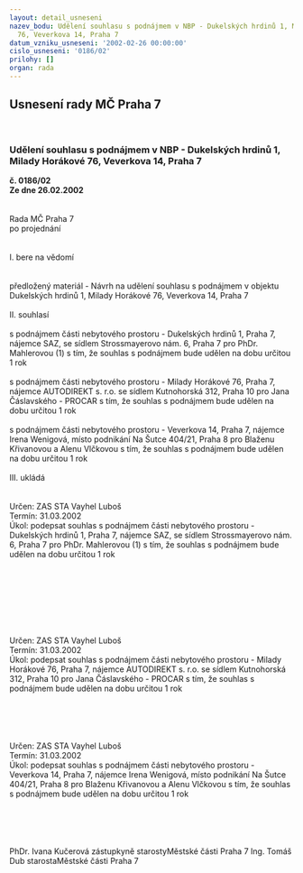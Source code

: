 ```yaml
---
layout: detail_usneseni
nazev_bodu: Udělení souhlasu s podnájmem v NBP - Dukelských hrdinů 1, Milady Horákové
  76, Veverkova 14, Praha 7
datum_vzniku_usneseni: '2002-02-26 00:00:00'
cislo_usneseni: '0186/02'
prilohy: []
organ: rada
---
```

<div id="ucUsn_pList" class="usn">
	<span><h2>Usnesení rady MČ Praha 7 </h2>
<br></span><div class="standBody">
<span><h3>Udělení souhlasu s podnájmem v NBP - Dukelských hrdinů 1, Milady Horákové 76, Veverkova 14, Praha 7</h3></span><div class="center">
		<strong>č. 0186/02</strong><br>
	</div>
<div class="center">
		<strong>Ze dne 26.02.2002</strong><br><br>
	</div>
<br>Rada MČ Praha 7<br>po projednání<br><br><br>I.	bere na vědomí<br><br> <br>předložený materiál - Návrh na udělení souhlasu s podnájmem v objektu Dukelských hrdinů 1, Milady Horákové 76, Veverkova 14, Praha 7<br><br>II.	souhlasí <br><br>s podnájmem části nebytového prostoru - Dukelských hrdinů 1, Praha 7, nájemce SAZ, se sídlem Strossmayerovo nám. 6, Praha 7 pro PhDr. Mahlerovou (1) s tím, že  souhlas s podnájmem bude udělen na dobu určitou 1 rok<br><br>s podnájmem části nebytového prostoru - Milady Horákové 76, Praha 7, nájemce AUTODIREKT  s. r.o. se sídlem Kutnohorská 312, Praha 10 pro Jana Čáslavského - PROCAR  s tím, že  souhlas s podnájmem bude udělen na dobu určitou 1 rok<br><br>s podnájmem části nebytového prostoru - Veverkova 14, Praha 7, nájemce Irena Wenigová, místo podnikání  Na Šutce  404/21, Praha 8  pro Blaženu Křivanovou a Alenu Vlčkovou s tím, že  souhlas s podnájmem bude udělen na dobu určitou 1 rok<br><br>III.	ukládá <br><br> <br>Určen:	ZAS STA Vayhel Luboš<br>Termín: 31.03.2002<br>Úkol:	podepsat souhlas s podnájmem části nebytového prostoru - Dukelských hrdinů 1, Praha 7, nájemce SAZ, se sídlem Strossmayerovo nám. 6, Praha 7 pro PhDr. Mahlerovou (1) s tím, že  souhlas s podnájmem bude udělen na dobu určitou 1 rok<br> <br><br><br><br><br><br><br> <br>Určen:	ZAS STA Vayhel Luboš<br>Termín: 31.03.2002<br>Úkol:	podepsat souhlas s podnájmem části nebytového prostoru - Milady Horákové 76, Praha 7, nájemce AUTODIREKT  s. r.o. se sídlem Kutnohorská 312, Praha 10 pro Jana Čáslavského - PROCAR  s tím, že  souhlas s podnájmem bude udělen na dobu určitou 1 rok<br> <br><br> <br> <br> <br>Určen:	ZAS STA Vayhel Luboš<br>Termín: 31.03.2002<br>Úkol:	podepsat souhlas s podnájmem části nebytového prostoru - Veverkova 14, Praha 7, nájemce Irena Wenigová, místo podnikání  Na Šutce  404/21, Praha 8  pro Blaženu Křivanovou a Alenu Vlčkovou s tím, že  souhlas s podnájmem bude udělen na dobu určitou 1 rok<br> <br> <br> <br>	 <br>	<br>PhDr. Ivana Kučerová zástupkyně starostyMěstské části Praha 7	Ing. Tomáš Dub starostaMěstské části Praha 7<br>	<br><br>
</div>
</div>